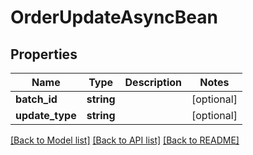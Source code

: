 # OrderUpdateAsyncBean

## Properties
Name | Type | Description | Notes
------------ | ------------- | ------------- | -------------
**batch_id** | **string** |  | [optional] 
**update_type** | **string** |  | [optional] 

[[Back to Model list]](../README.md#documentation-for-models) [[Back to API list]](../README.md#documentation-for-api-endpoints) [[Back to README]](../README.md)



